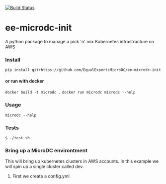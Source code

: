 [![Build Status](https://travis-ci.org/EqualExpertsMicroDC/ee-microdc-init.svg)](https://travis-ci.org/EqualExpertsMicroDC/ee-microdc-init)

# ee-microdc-init
A python package to manage a pick 'n' mix Kubernetes infrastructure on AWS

### Install
`pip install git+https://github.com/EqualExpertsMicroDC/ee-microdc-init`

#### or run with docker
`docker build -t microdc .`
`docker run microdc microdc --help`

### Usage
`microdc --help`

### Tests
`$ ./test.sh`


### Bring up a MicroDC environtment
This will bring up kubernetes clusters in AWS accounts.  In this example we will spin up a single cluster called dev.

1. First we create a config.yml
```
```

